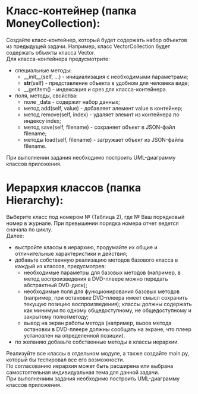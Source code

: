 # Класс-контейнер (папка MoneyCollection):
Создайте класс-контейнер, который будет содержать набор объектов из предыдущей задачи. Например, класс VectorCollection будет содержать объекты класса Vector.  
Для класса-контейнера предусмотрите:
* специальные методы:
  - \_\_init\_\_(self, ...) - инициализация с необходимыми параметрами;
  - __str__(self) - представление объекта в удобном для человека виде;
  - __getitem() - индексация и срез для класса-контейнера.
* поля, методы, свойства:
  - поле _data - содержит набор данных;
  - метод add(self, value) - добавляет элемент value в контейнер;
  - метод remove(self, index) - удаляет элемнт из контейнера по индексу index;
  - метод save(self, filename) - сохраняет объект в JSON-файл filename;
  - методы load(self, filename) - загружает объект из JSON-файла filename.

При выполнении задания необходимо построить UML-диаграмму классов приложения.
# Иерархия классов (папка Hierarchy):
Выберите класс под номером № (Таблица 2), где № Ваш порядковый номер в журнале. При превышении порядка номера отчет ведется сначала по циклу.  
Далее:
* выстройте классы в иерархию, продумайте их общие и отличительные характеристики и действия;
* добавьте собственную реализацию методов базового класса в каждый из классов, предусмотрев:
    - необходимые параметры для базовых методов (например, в метод воспроизведения в DVD-плеере можно передать абстрактный DVD-диск);
    - необходимые поля для функционирования базовых методов (например, при остановке DVD-плеера имеет смысл сохранить текущую позицию воспроизведения); классы должны содержать как минимум по одному общедоступному, не общедоступному и закрытому полю/методу;
    - вывод на экран работы метода (например, вызов метода остановки в DVD-плеере должны сообщать на экране, что плеер установлен на определенной позиции).  
* по желанию добавьте собственные методы в классы иерархии.

Реализуйте все классы в отдельном модуле, а также создайте main.py, который бы тестировал все его возможности.  
По согласованию иерархия может быть расширена или выбрана самостоятельная индивидуальная тема для данной задачи.  
При выполнениим задания необходимо построить UML-диаграмму классов приложения.

